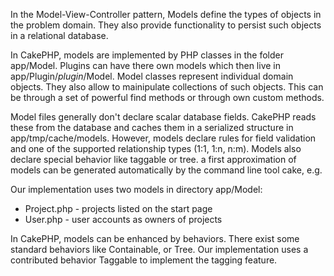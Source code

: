 In the Model-View-Controller pattern, Models define the types of objects in the problem domain. They also provide functionality to persist such objects in a relational database. 

In CakePHP, models are implemented by PHP classes in the folder app/Model. Plugins can have there own models which then live in app/Plugin/<em>plugin</em>/Model. Model classes represent individual domain objects. They also allow to mainipulate collections of such objects. This can be through a set of powerful find methods or through own custom methods.

Model files generally don't declare scalar database fields. CakePHP reads these from the database and caches them in a serialized structure in app/tmp/cache/models. However, models declare rules for field validation and one of the supported relationship types (1:1, 1:n, n:m). Models also declare special behavior like taggable or tree. a first approximation of models can be generated automatically by the command line tool cake, e.g.

Our implementation uses two models in directory app/Model:

* Project.php - projects listed on the start page
* User.php - user accounts as owners of projects

In CakePHP, models can be enhanced by behaviors. There exist some standard behaviors like Containable, or Tree. Our implementation uses a contributed behavior Taggable to implement the tagging feature. 
